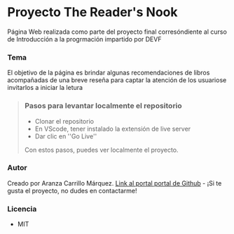 # Proyecto The Reader's Nook

 Página Web realizada como parte del proyecto final corresóndiente al curso de Introducción a la progrmación impartido por DEVF

 ### Tema
 El objetivo de la página es brindar algunas recomendaciones de libros acompañadas de una breve reseña para captar la atención de los usuariose invitarlos a iniciar la letura

> ### Pasos para levantar localmente el repositorio
>
> - Clonar el repositorio
> - En VScode, tener instalado la extensión de live server
> - Dar clic en ''Go Live''
> 
> Con estos pasos, puedes ver localmente el proyecto.

### Autor

Creado por Aranza Carrillo Márquez. [Link al portal portal de Github](https://github.com/AraCM06) - ¡Si te gusta el proyecto, no dudes en contactarme!

### Licencia 
 - MIT